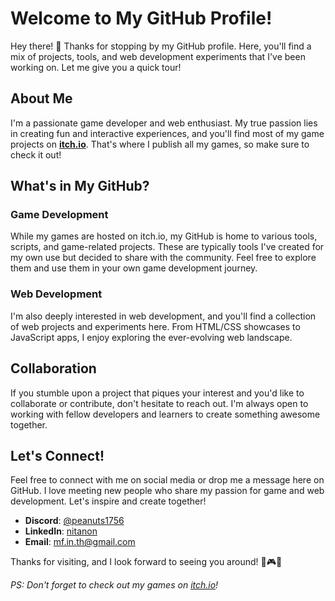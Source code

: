 # Welcome to My GitHub Profile!

Hey there! 👋 Thanks for stopping by my GitHub profile. Here, you'll find a mix of projects, tools, and web development experiments that I've been working on. Let me give you a quick tour!

## About Me

I'm a passionate game developer and web enthusiast. My true passion lies in creating fun and interactive experiences, and you'll find most of my game projects on [**itch.io**](https://your-itch-io-page-url-here). That's where I publish all my games, so make sure to check it out!

## What's in My GitHub?

### Game Development
While my games are hosted on itch.io, my GitHub is home to various tools, scripts, and game-related projects. These are typically tools I've created for my own use but decided to share with the community. Feel free to explore them and use them in your own game development journey.

### Web Development
I'm also deeply interested in web development, and you'll find a collection of web projects and experiments here. From HTML/CSS showcases to JavaScript apps, I enjoy exploring the ever-evolving web landscape.

## Collaboration
If you stumble upon a project that piques your interest and you'd like to collaborate or contribute, don't hesitate to reach out. I'm always open to working with fellow developers and learners to create something awesome together.

## Let's Connect!
Feel free to connect with me on social media or drop me a message here on GitHub. I love meeting new people who share my passion for game and web development. Let's inspire and create together!

- **Discord**: [@peanuts1756](https://discord.com/users/266855750528139266)
- **LinkedIn**: [nitanon](https://www.linkedin.com/in/nitanon/)
- **Email**: [mf.in.th@gmail.com](mf.in.th@gmail.com)

Thanks for visiting, and I look forward to seeing you around! 🚀🎮🌐

*PS: Don't forget to check out my games on [itch.io](https://blue-peanuts.itch.io/)!*

